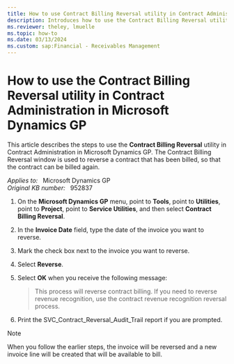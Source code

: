 ```yaml
---
title: How to use Contract Billing Reversal utility in Contract Administration
description: Introduces how to use the Contract Billing Reversal utility in Contract Administration in Microsoft Dynamics GP.
ms.reviewer: theley, lmuelle
ms.topic: how-to
ms.date: 03/13/2024
ms.custom: sap:Financial - Receivables Management
---
```

# How to use the Contract Billing Reversal utility in Contract Administration in Microsoft Dynamics GP

This article describes the steps to use the **Contract Billing Reversal** utility in Contract Administration in Microsoft Dynamics GP. The Contract Billing Reversal window is used to reverse a contract that has been billed, so that the contract can be billed again.

_Applies to:_ &nbsp; Microsoft Dynamics GP  
_Original KB number:_ &nbsp; 952837

1. On the **Microsoft Dynamics GP** menu, point to **Tools**, point to **Utilities**, point to **Project**, point to **Service Utilities**, and then select **Contract Billing Reversal**.

2. In the **Invoice Date** field, type the date of the invoice you want to reverse.
3. Mark the check box next to the invoice you want to reverse.
4. Select **Reverse**.
5. Select **OK** when you receive the following message:
   > This process will reverse contract billing. If you need to reverse revenue recognition, use the contract revenue recognition reversal process.

6. Print the SVC_Contract_Reversal_Audit_Trail report if you are prompted.

> [!NOTE]
> When you follow the earlier steps, the invoice will be reversed and a new invoice line will be created that will be available to bill.
